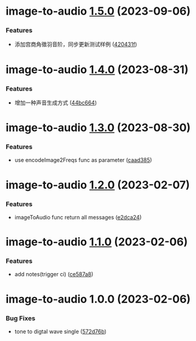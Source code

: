 # image-to-audio [1.5.0](https://github.com/hongfaqiu/image-to-audio/compare/image-to-audio@1.4.0...image-to-audio@1.5.0) (2023-09-06)


### Features

* 添加宫商角徵羽音阶，同步更新测试样例 ([420431f](https://github.com/hongfaqiu/image-to-audio/commit/420431f638652d62eca98e79a0853b48a386909d))

# image-to-audio [1.4.0](https://github.com/hongfaqiu/image-to-audio/compare/image-to-audio@1.3.0...image-to-audio@1.4.0) (2023-08-31)


### Features

* 增加一种声音生成方式 ([44bc664](https://github.com/hongfaqiu/image-to-audio/commit/44bc664131022d879bf3915d737afe43ee6ef2e9))

# image-to-audio [1.3.0](https://github.com/hongfaqiu/image-to-audio/compare/image-to-audio@1.2.0...image-to-audio@1.3.0) (2023-08-30)


### Features

* use encodeImage2Freqs func as parameter ([caad385](https://github.com/hongfaqiu/image-to-audio/commit/caad38556dd51fa496871c7f7eac9b8cd59693bf))

# image-to-audio [1.2.0](https://github.com/hongfaqiu/image-to-audio/compare/image-to-audio@1.1.0...image-to-audio@1.2.0) (2023-02-07)


### Features

* imageToAudio func return all messages ([e2dca24](https://github.com/hongfaqiu/image-to-audio/commit/e2dca242e0046d03380a2d2a9b1969cf900f6ecc))

# image-to-audio [1.1.0](https://github.com/hongfaqiu/image-to-audio/compare/image-to-audio@1.0.0...image-to-audio@1.1.0) (2023-02-06)


### Features

* add notes(trigger ci) ([ce587a8](https://github.com/hongfaqiu/image-to-audio/commit/ce587a851197bb951150f0b732ef8d7a999d5a06))

# image-to-audio 1.0.0 (2023-02-06)


### Bug Fixes

* tone to digtal wave single ([572d76b](https://github.com/hongfaqiu/image-to-audio/commit/572d76b8ce0db84c49257fdec0639e52a46fab89))
